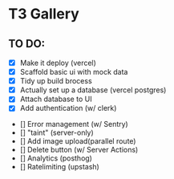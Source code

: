 # T3 Gallery

## TO DO:

- [X] Make it deploy (vercel)
- [X] Scaffold basic ui with mock data
- [X] Tidy up build brocess
- [X] Actually set up a database (vercel postgres)
- [X] Attach database to UI
- [X] Add authentication (w/ clerk)
- [] Error management (w/ Sentry)
- [] "taint" (server-only)
- [] Add image upload(parallel route)
- [] Delete button (w/ Server Actions)
- [] Analytics (posthog)
- [] Ratelimiting (upstash)